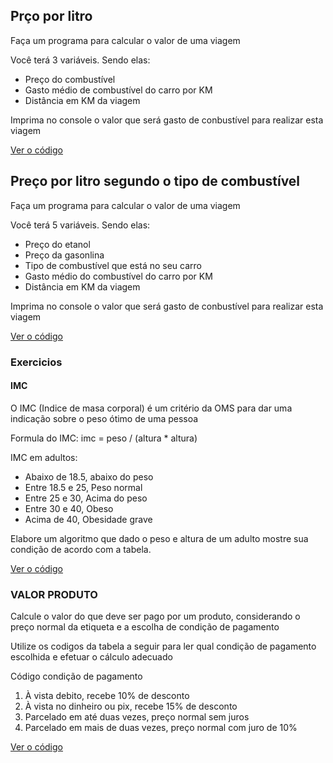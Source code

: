 ## Prço por litro 

Faça um programa para calcular o valor de uma viagem

Você terá 3 variáveis. Sendo elas:

-   Preço do combustível
-   Gasto médio de combustível do carro por KM
-   Distância em KM da viagem

Imprima no console o valor que será gasto de conbustível para realizar esta viagem

[Ver o código](https://github.com/nikoz84/dio-project/tree/main/modulo-1/01-variaveis/kmPorLitro.js)

## Preço por litro segundo o tipo de combustível

Faça um programa para calcular o valor de uma viagem

Você terá 5 variáveis. Sendo elas:

-   Preço do etanol
-   Preço da gasonlina
-   Tipo de combustível que está no seu carro
-   Gasto médio do combustível do carro por KM
-   Distância em KM da viagem

Imprima no console o valor que será gasto de conbustível para realizar esta viagem

[Ver o código](https://github.com/nikoz84/dio-project/tree/main/modulo-1/02-condicionais/kmPorLitro.js)

### Exercicios

#### IMC

O IMC (Indice de masa corporal) é um critério da OMS para dar uma indicação sobre o peso ótimo de uma pessoa

Formula do IMC:
imc = peso / (altura * altura)

IMC em adultos:

- Abaixo de 18.5, abaixo do peso
- Entre 18.5 e 25, Peso normal
- Entre 25 e 30, Acima do peso
- Entre 30 e 40, Obeso
- Acima de 40, Obesidade grave

Elabore um algoritmo que dado o peso e altura de um adulto mostre sua condição de acordo com a tabela.


[Ver o código](https://github.com/nikoz84/dio-project/tree/main/modulo-1/02-condicionais/imc.js)

### VALOR PRODUTO
Calcule o valor do que deve ser pago por um produto, considerando  o preço normal da etiqueta e a escolha de condição de pagamento

Utilize os codigos da tabela a seguir para ler qual condição de pagamento escolhida e efetuar o cálculo adecuado

Código condição de pagamento

1. À vista debito, recebe 10% de desconto
2. À vista no dinheiro ou pix, recebe 15% de desconto
3. Parcelado em até duas vezes, preço normal sem juros
4. Parcelado em mais de duas vezes, preço normal com juro de 10%

[Ver o código](https://github.com/nikoz84/dio-project/tree/main/modulo-1/02-condicionais/produto.js)